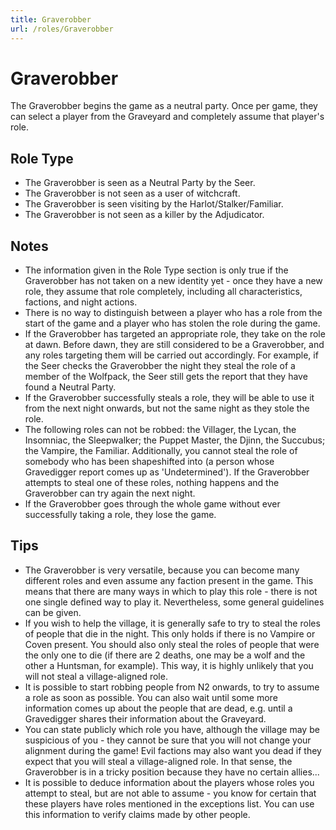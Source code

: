 ```yaml
---
title: Graverobber
url: /roles/Graverobber
---
```


# Graverobber

The Graverobber begins the game as a neutral party. Once per game, they can select a player from the Graveyard and completely assume that player's role.

## Role Type

- The Graverobber is seen as a Neutral Party by the Seer.
- The Graverobber is not seen as a user of witchcraft.
- The Graverobber is seen visiting by the Harlot/Stalker/Familiar.
- The Graverobber is not seen as a killer by the Adjudicator.

## Notes

- The information given in the Role Type section is only true if the Graverobber has not taken on a new identity yet - once they have a new role, they assume that role completely, including all characteristics, factions, and night actions.
- There is no way to distinguish between a player who has a role from the start of the game and a player who has stolen the role during the game.
- If the Graverobber has targeted an appropriate role, they take on the role at dawn. Before dawn, they are still considered to be a Graverobber, and any roles targeting them will be carried out accordingly. For example, if the Seer checks the Graverobber the night they steal the role of a member of the Wolfpack, the Seer still gets the report that they have found a Neutral Party.
- If the Graverobber successfully steals a role, they will be able to use it from the next night onwards, but not the same night as they stole the role.
- The following roles can not be robbed: the Villager, the Lycan, the Insomniac, the Sleepwalker; the Puppet Master, the Djinn, the Succubus; the Vampire, the Familiar. Additionally, you cannot steal the role of somebody who has been shapeshifted into (a person whose Gravedigger report comes up as 'Undetermined'). If the Graverobber attempts to steal one of these roles, nothing happens and the Graverobber can try again the next night.
- If the Graverobber goes through the whole game without ever successfully taking a role, they lose the game.

## Tips

- The Graverobber is very versatile, because you can become many different roles and even assume any faction present in the game. This means that there are many ways in which to play this role - there is not one single defined way to play it. Nevertheless, some general guidelines can be given.
- If you wish to help the village, it is generally safe to try to steal the roles of people that die in the night. This only holds if there is no Vampire or Coven present. You should also only steal the roles of people that were the only one to die (if there are 2 deaths, one may be a wolf and the other a Huntsman, for example). This way, it is highly unlikely that you will not steal a village-aligned role.
- It is possible to start robbing people from N2 onwards, to try to assume a role as soon as possible. You can also wait until some more information comes up about the people that are dead, e.g. until a Gravedigger shares their information about the Graveyard.
- You can state publicly which role you have, although the village may be suspicious of you - they cannot be sure that you will not change your alignment during the game! Evil factions may also want you dead if they expect that you will steal a village-aligned role. In that sense, the Graverobber is in a tricky position because they have no certain allies...
- It is possible to deduce information about the players whose roles you attempt to steal, but are not able to assume - you know for certain that these players have roles mentioned in the exceptions list. You can use this information to verify claims made by other people.
